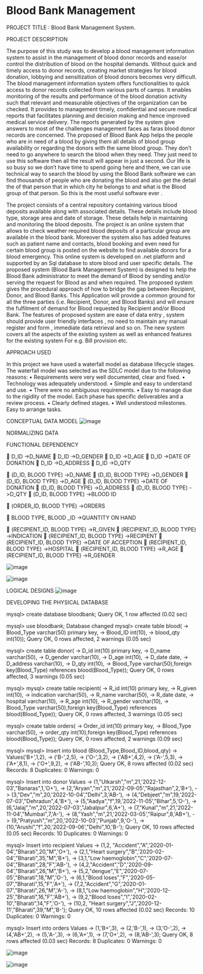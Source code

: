 
# Blood Bank Management


PROJECT TITLE :  Blood Bank Management System.


 

PROJECT DESCRIPTION

The purpose of this study was to develop a blood management information system to assist in the management of blood donor records and ease/or control the distribution of blood on the hospital demands. Without quick and timely access to donor records, creating market strategies for blood donation, lobbying and sensitization of blood donors becomes very difficult. The blood management information system offers functionalities to quick access to donor records collected from various parts of camps. It enables monitoring of the results and performance of the blood donation activity such that relevant and measurable objectives of the organization can be checked. It provides to management timely, confidential and secure medical reports that facilitates planning and decision making and hence improved medical service delivery. The reports generated by the system give answers to most of the challenges management faces as faras blood donor records are concerned.
The proposed of Blood Bank App helps the people who are in need of a blood by giving them all details of blood group availability or regarding the donors with the same blood group. They don’t need to go anywhere to search the blood when they need. They just need to use this software then all the result will appear in just a second. Our life is so busy so we don’t have time to spend going here and there, we can use technical way to search the blood by using the Blood Bank software we can find thousands of people who are donating the blood and also get the detail the of that person that in which city he belongs to and what is the Blood group of that person. So this is the most useful software ever .

The project consists of a central repository containing various blood deposits available along with associated details. These details include blood type, storage area and date of storage. These details help in maintaining and monitoring the blood deposits. The project is an online system that allows to check weather required blood deposits of a particular group are available in the blood bank. Moreover the system also has added features such as patient name and contacts, blood booking and even need for certain blood group is posted on the website to find available donors for a blood emergency. This online system is developed on .net platform and supported by an Sql database to store blood and user specific details.
The proposed system (Blood Bank Management System) is designed to help the Blood Bank administrator to meet the demand of Blood by sending and/or serving the request for Blood as and when required. The proposed system gives the procedural approach of how to bridge the gap between Recipient, Donor, and Blood Banks. This Application will provide a common ground for all the three parties (i.e. Recipient, Donor, and Blood Banks) and will ensure the fulfilment of demand for Blood requested by Recipient and/or Blood Bank. The features of proposed system are ease of data entry , system should provide user friendly interfaces , no need to maintain any manual register and form , immediate data retrieval and so on. The new system covers all the aspects of the existing system as well as enhanced features for the existing system For e.g. Bill provision etc.

APPROACH USED

In this project we have used a waterfall model as database lifecycle stages. The waterfall model was selected as the SDLC model due to the following reasons:
•	Requirements were very well documented, clear and fixed.
•	Technology was adequately understood.
•	Simple and easy to understand and use.
•	There were no ambiguous requirements.
•	Easy to manage due to the rigidity of the model. Each phase has specific deliverables and a review process.
•	Clearly defined stages.
•	Well understood milestones. Easy to arrange tasks.
 


CONCEPTUAL DATA MODEL
![image](https://user-images.githubusercontent.com/77065085/168370279-fb7fe405-21d6-4972-94f4-5f054f5faa17.png)

 


NORMALIZING DATA

 FUNCTIONAL DEPENDENCY
      
	D_ID ->D_NAME
	D_ID ->D_GENDER
	D_ID ->D_AGE
	D_ID ->DATE OF DONATION
	D_ID ->D_ADDRESS
	D_ID ->D_QTY

	(D_ID, BLOOD TYPE) ->D_NAME
	(D_ID, BLOOD TYPE) ->D_GENDER
	(D_ID, BLOOD TYPE) ->D_AGE
	(D_ID, BLOOD TYPE) ->DATE OF DONATION
	(D_ID, BLOOD TYPE) ->D_ADDRESS
	(D_ID, BLOOD TYPE) ->D_QTY
	(D_ID, BLOOD TYPE) ->BLOOD ID

	(ORDER_ID, BLOOD TYPE) ->ORDERS

	BLOOD TYPE, BLOOD _ID ->QUANTITY ON HAND

	(RECIPIENT_ID, BLOOD TYPE) ->R_GIVEN
	(RECIPIENT_ID, BLOOD TYPE) ->INDICATION
	(RECIPIENT_ID, BLOOD TYPE) ->RECIPIENT
	(RECIPIENT_ID, BLOOD TYPE) ->DATE OF ACCEPTION
	(RECIPIENT_ID, BLOOD TYPE) ->HOSPITAL
	(RECIPIENT_ID, BLOOD TYPE) ->R_AGE
	(RECIPIENT_ID, BLOOD TYPE) ->R_GENDER

 
![image](https://user-images.githubusercontent.com/77065085/168370838-bfc7ebae-983e-4037-bc8f-2beb4abf276a.png)

 
![image](https://user-images.githubusercontent.com/77065085/168371245-96dbb742-76d5-4dbe-a42a-9896d2f5c3e4.png)

LOGICAL  DESIGNS
![image](https://user-images.githubusercontent.com/77065085/168371765-e52b9be4-676a-4ae0-b040-557dcf16ff69.png)


 


DEVELOPING THE PHYSICAL DATABASE

mysql> create database bloodbank;
Query OK, 1 row affected (0.02 sec)

mysql> use bloodbank;
Database changed
mysql> create table blood(
    ->        Blood_Type varchar(50) primary key,
    ->        Blood_ID int(10),
    ->        blood_qty int(10));
Query OK, 0 rows affected, 2 warnings (0.05 sec)

mysql> create table donor(
    ->        D_id int(10) primary key,
    ->        D_name varchar(50),
    ->        D_gender varchar(10),
    ->        D_age int(10),
    ->        D_date date,
    ->        D_address varchar(10),
    ->        D_qty int(10),
    ->  Blood_Type varchar(50),foreign key(Blood_Type) references blood(Blood_Type));
Query OK, 0 rows affected, 3 warnings (0.05 sec)

mysql>
mysql> create table recipient(
    ->        R_id int(10) primary key,
    ->        R_given int(10),
    ->        indication varchar(50),
    ->        R_name varchar(50),
    ->        R_date date,
    ->        hospital varchar(10),
    ->        R_age int(10),
    ->        R_gender varchar(10),
    ->        Blood_Type varchar(50),foreign key(Blood_Type) references blood(Blood_Type));
Query OK, 0 rows affected, 3 warnings (0.05 sec)

mysql> create table orders(
    ->        Order_id int(10) primary key,
    ->        Blood_Type varchar(50),
    ->        order_qty int(10),foreign key(Blood_Type) references blood(Blood_Type));
Query OK, 0 rows affected, 2 warnings (0.09 sec)

mysql>
mysql> Insert into blood (Blood_Type,Blood_ID,blood_qty)
    -> Values('B+',1,2),
    -> ('B-',2,5),
    -> ('O-',3,2),
    -> ('AB+',4,2),
    -> ('A-',5,3),
    -> ('A+',8,1),
    -> ('O+',9,2),
    -> ('AB-',10,3);
Query OK, 8 rows affected (0.02 sec)
Records: 8  Duplicates: 0  Warnings: 0

mysql> Insert into donor Values
    ->       (1,"Utkarsh","m",21,'2022-12-03',"Banaras",1,'O+'),
    -> (2,"Aryan","m",21,'2022-09-05',"Rajasthan",2,'B+'),
    -> (3,"Dev","m",20,'2022-10-04',"Delhi",3,'AB-'),
    -> (4,"Debjeet","m",19,'2022-07-03',"Dehradun",4,'B+'),
    -> (5,"Aadya","f",19,'2022-11-05',"Bihar",5,'O-'),
    -> (6,"Jalaj","m",20,'2022-07-03',"Jabalpur",6,'A+'),
    -> (7,"Kunal","m",21,'2022-11-04',"Mumbai",7,'A-'),
    -> (8,"Yash","m",21,'2022-03-05',"Raipur",8,'AB+'),
    -> (9,"Pratyush","m",20,'2022-10-03',"Punjab",9,'O-'),
    -> (10,"Arushi","f",20,'2022-09-06',"Delhi",10,'B-');
Query OK, 10 rows affected (0.05 sec)
Records: 10  Duplicates: 0  Warnings: 0

mysql> Insert into recipient Values
    ->       (1,2, "Accident","A",'2020-01-04',"Bharati",20,"M",'O+'),
    -> (2,1,"Heart surgery","B",'2020-02-04',"Bharati",35,"M",'B+'),
    -> (3,1,"Low haemoglobin","C",'2020-07-04',"Bharati",28,"F",'AB-'),
    -> (4,2,"Accident","D",'2020-09-04',"Bharati",26,"M",'B+'),
    -> (5,2,"dengue","E",'2020-07-05',"Bharati",18,"M",'O-'),
    -> (6,1,"Blood loses","F",'2020-05-07',"Bharati",15,"F",'A+'),
    -> (7,2,"Accident","G",'2020-01-07',"Bharati",26,"M",'A-'),
    -> (8,1,"Low haemoglobin","H",'2020-12-25',"Bharati",16,"F",'AB+'),
    -> (9,2,"Blood loses","I",'2020-02-10',"Bharati",14,"F",'O-'),
    -> (10,2, "Heart surgery","J",'2020-12-11',"Bharati",39,"M",'B-');
Query OK, 10 rows affected (0.02 sec)
Records: 10  Duplicates: 0  Warnings: 0

mysql> Insert into orders Values
    -> (1,'B+',3),
    -> (2,'B-',1),
    -> (3,'O-',2),
    -> (4,'AB+',2),
    -> (5,'A-',3),
    -> (6,'A+',1),
    -> (7,'O+',2),
    -> (8,'AB-',3);
Query OK, 8 rows affected (0.03 sec)
Records: 8  Duplicates: 0  Warnings: 0

![image](https://user-images.githubusercontent.com/77065085/168372612-f9410255-2816-405e-a741-7b7327011084.png)

 ![image](https://user-images.githubusercontent.com/77065085/168372902-5f8837e7-5421-43e8-945d-9f9c4fda6b75.png)

 
